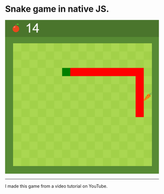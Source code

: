 # Snake game in native JS.
![Picture of game](img/git-snake.png)

-----
I made this game from a video tutorial on YouTube.

